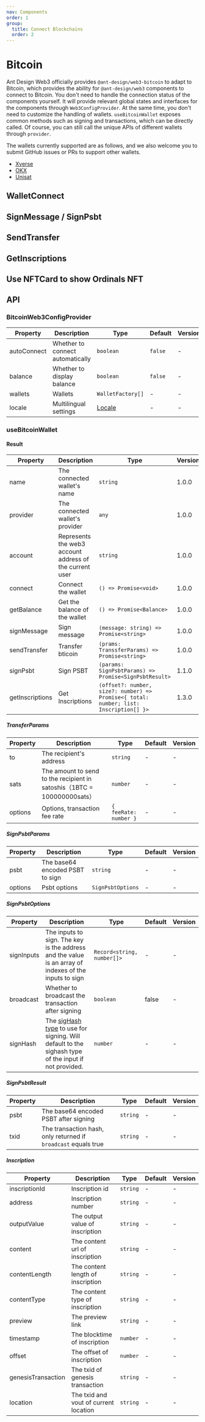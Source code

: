 ```yaml
---
nav: Components
order: 1
group:
  title: Connect Blockchains
  order: 2
---
```


# Bitcoin

Ant Design Web3 officially provides `@ant-design/web3-bitcoin` to adapt to Bitcoin, which provides the ability for `@ant-design/web3` components to connect to Bitcoin. You don't need to handle the connection status of the components yourself. It will provide relevant global states and interfaces for the components through `Web3ConfigProvider`. At the same time, you don't need to customize the handling of wallets. `useBitcoinWallet` exposes common methods such as signing and transactions, which can be directly called. Of course, you can still call the unique APIs of different wallets through `provider`.

The wallets currently supported are as follows, and we also welcome you to submit GitHub issues or PRs to support other wallets.

- [Xverse](https://docs.xverse.app/sats-connect)
- [OKX](https://www.okx.com/web3/build/docs/sdks/chains/bitcoin/provider)
- [Unisat](https://docs.unisat.io/dev/unisat-developer-service/unisat-wallet)

## WalletConnect

<code src="./demos/basic.tsx"></code>

## SignMessage / SignPsbt

<code src="./demos/sign.tsx"></code>

## SendTransfer

<code src="./demos/send-transfer.tsx"></code>

## GetInscriptions

<code src="./demos/get-inscriptions.tsx"></code>

## Use NFTCard to show Ordinals NFT

<code src="./demos/ordinals.tsx"></code>

## API

### BitcoinWeb3ConfigProvider

| Property | Description | Type | Default | Version |
| --- | --- | --- | --- | --- |
| autoConnect | Whether to connect automatically | `boolean` | `false` | - |
| balance | Whether to display balance | `boolean` | `false` | - |
| wallets | Wallets | `WalletFactory[]` | - | - |
| locale | Multilingual settings | [Locale](https://github.com/ant-design/ant-design-web3/blob/main/packages/common/src/locale/en_US.ts) | - | - |

### useBitcoinWallet

#### Result

| Property | Description | Type | Version |
| --- | --- | --- | --- |
| name | The connected wallet's name | `string` | 1.0.0 |
| provider | The connected wallet's provider | `any` | 1.0.0 |
| account | Represents the web3 account address of the current user | `string` | 1.0.0 |
| connect | Connect the wallet | `() => Promise<void>` | 1.0.0 |
| getBalance | Get the balance of the wallet | `() => Promise<Balance>` | 1.0.0 |
| signMessage | Sign message | `(message: string) => Promise<string>` | 1.0.0 |
| sendTransfer | Transfer bticoin | `(prams: TranssferParams) => Promise<string>` | 1.0.0 |
| signPsbt | Sign PSBT | `(params: SignPsbtParams) => Promise<SignPsbtResult>` | 1.1.0 |
| getInscriptions | Get Inscriptions | `(offset?: number, size?: number) => Promise<{ total: number; list: Inscription[] }>` | 1.3.0 |

##### TransferParams

| Property | Description | Type | Default | Version |
| --- | --- | --- | --- | --- |
| to | The recipient's address | `string` | - | - |
| sats | The amount to send to the recipient in satoshis（1BTC = 100000000sats） | `number` | - | - |
| options | Options, transaction fee rate | `{ feeRate: number }` | - | - |

##### SignPsbtParams

| Property | Description                     | Type              | Default | Version |
| -------- | ------------------------------- | ----------------- | ------- | ------- |
| psbt     | The base64 encoded PSBT to sign | `string`          | -       | -       |
| options  | Psbt options                    | `SignPsbtOptions` | -       | -       |

##### SignPsbtOptions

| Property | Description | Type | Default | Version |
| --- | --- | --- | --- | --- |
| signInputs | The inputs to sign. The key is the address and the value is an array of indexes of the inputs to sign | `Record<string, number[]>` | - | - |
| broadcast | Whether to broadcast the transaction after signing | `boolean` | false | - |
| signHash | The [sigHash type](https://github.com/bitcoinjs/bitcoinjs-lib/blob/master/src/transaction.d.ts#L21) to use for signing. Will default to the sighash type of the input if not provided. | `number` | - | - |

##### SignPsbtResult

| Property | Description | Type | Default | Version |
| --- | --- | --- | --- | --- |
| psbt | The base64 encoded PSBT after signing | `string` | - | - |
| txid | The transaction hash, only returned if `broadcast` equals true | `string` | - | - |

##### Inscription

| Property           | Description                           | Type     | Default | Version |
| ------------------ | ------------------------------------- | -------- | ------- | ------- |
| inscriptionId      | Inscription id                        | `string` | -       | -       |
| address            | Inscription number                    | `string` | -       | -       |
| outputValue        | The output value of inscription       | `string` | -       | -       |
| content            | The content url of inscription        | `string` | -       | -       |
| contentLength      | The content length of inscription     | `string` | -       | -       |
| contentType        | The content type of inscription       | `string` | -       | -       |
| preview            | The preview link                      | `string` | -       | -       |
| timestamp          | The blocktime of inscription          | `number` | -       | -       |
| offset             | The offset of inscription             | `number` | -       | -       |
| genesisTransaction | The txid of genesis transaction       | `string` | -       | -       |
| location           | The txid and vout of current location | `string` | -       | -       |
